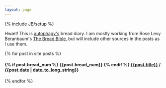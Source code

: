 ```yaml
---
layout: page
---
```

{% include JB/setup %}

Hwæt! This is [autophagy's](http://autophagy.io/) bread diary. I am mostly
working from Rose Levy Beranbaum's [The Bread Bible](http://books.wwnorton.com/books/The-Bread-Bible/),
but will include other sources in the posts as I use them.

{% for post in site.posts %}
<h4>
  {% if post.bread_num %}
  <span class="bread-num">{{post.bread_num}}</span>
  {% endif %}
  <a href="{{BASE_PATH}}{{ post.url }}">{{post.title}}</a>
  <span class="post-date">/ {{post.date | date_to_long_string}}</span>
</h4>
{% endfor %}
